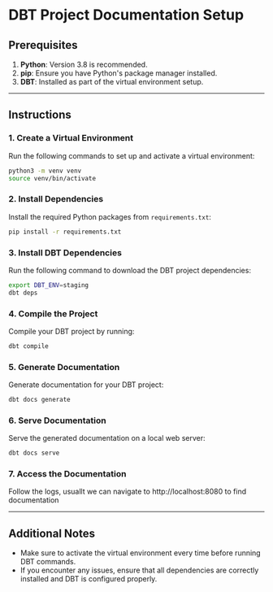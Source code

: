 
# DBT Project Documentation Setup

## Prerequisites
1. **Python**: Version 3.8 is recommended.
2. **pip**: Ensure you have Python's package manager installed.
3. **DBT**: Installed as part of the virtual environment setup.

---

## Instructions

### 1. Create a Virtual Environment
Run the following commands to set up and activate a virtual environment:

```bash
python3 -m venv venv
source venv/bin/activate
```

### 2. Install Dependencies
Install the required Python packages from `requirements.txt`:
```bash
pip install -r requirements.txt
```

### 3. Install DBT Dependencies
Run the following command to download the DBT project dependencies:
```bash
export DBT_ENV=staging
dbt deps
```

### 4. Compile the Project
Compile your DBT project by running:
```bash
dbt compile
```

### 5. Generate Documentation
Generate documentation for your DBT project:
```bash
dbt docs generate
```

### 6. Serve Documentation
Serve the generated documentation on a local web server:
```bash
dbt docs serve
```

### 7. Access the Documentation
Follow the logs, usuallt we can navigate to http://localhost:8080 to find documentation

---

## Additional Notes
- Make sure to activate the virtual environment every time before running DBT commands.
- If you encounter any issues, ensure that all dependencies are correctly installed and DBT is configured properly.

